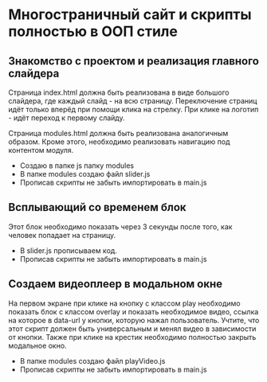 # Многостраничный сайт и скрипты полностью в ООП стиле

## Знакомство с проектом и реализация главного слайдера
Страница index.html должна быть реализована в виде большого слайдера, где каждый слайд - на всю страницу. Переключение страниц идёт только вперёд при помощи клика на стрелку. При клике на логотип - идёт переход к первому слайду.

Страница modules.html должна быть реализована аналогичным образом. Кроме этого, необходимо реализовать навигацию под контентом модуля.

- Создаю в папке js папку modules
- В папке modules создаю файл slider.js
- Прописав скрипты не забыть импортировать в main.js

## Всплывающий со временем блок
Этот блок необходимо показать через 3 секунды после того, как человек попадает на страницу.

- В slider.js прописываем код.
- Прописав скрипты не забыть импортировать в main.js

## Создаем видеоплеер в модальном окне
На первом экране при клике на кнопку с классом play необходимо показать блок с классом overlay и показать необходимое видео, ссылка на которое в data-url у кнопки, которую нажал пользователь. Учтите, что этот скрипт должен быть универсальным и менял видео в зависимости от кнопки. Также при клике на крестик необходимо полностью закрыть модальное окно.

- В папке modules создаю файл playVideo.js
- Прописав скрипты не забыть импортировать в main.js